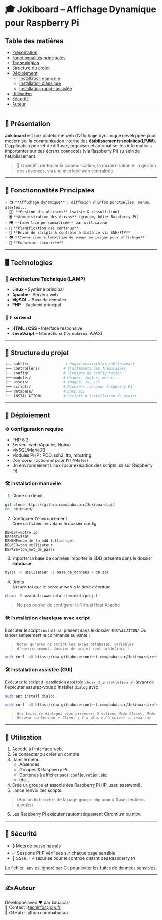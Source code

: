 # 🎓 Jokiboard – Affichage Dynamique pour Raspberry Pi  

## Table des matières
- [Présentation](#-présentation)
- [Fonctionnalités principales](#-fonctionnalités-principales)
- [Technologies](#️-technologies)
- [Structure du projet](#-structure-du-projet)
- [Déploiement](#-déploiement)
    - [Installation manuelle](#️-installation-manuelle)
    - [Installation classique](#️-installation-classique-avec-script)
    - [Installation rapide assistée](#️-installation-assistée-gui)
- [Utilisation](#-utilisation)
- [Sécurité](#-sécurité)
- [Auteur](#️-auteur)
_________________________________________________________________________

## 📌 Présentation

**Jokiboard** est une plateforme web d'affichage dynamique développée pour moderniser la communication interne des **établissements scolaires(LPJW)**.  
L'application permet de diffuser, organiser et automatiser les informations importantes sur des écrans connectés (via Raspberry Pi) au sein de l'établissement.

> 🎯 Objectif : renforcer la communication, la modernisation et la gestion des absences, via une interface web centralisée.

_________________________________________________________________________
## 🧩 Fonctionnalités Principales

```
- 📺 **Affichage dynamique** : diffusion d’infos ponctuelles, menus, alertes...
- 👨‍🏫 **Gestion des absences** (saisie & consultation)
- 🖥️ **Administration des écrans** (groupe, hôtes Raspberry Pi)
- 🎛️ **Interface personnalisée** par utilisateur
- 📅 **Planification des contenus**
- 🧠 **Envoi de scripts & contrôle à distance via SSH/FTP**
- 📷 **Conversion automatique de pages en images pour affichage**
- 🔐 **Connexion sécurisée**
```
_________________________________________________________________________

## 🖥️ Technologies

###    🔧 Architecture Technique (LAMP)
- **Linux** – Système principal
- **Apache** – Serveur web
- **MySQL** – Base de données
- **PHP** – Backend principal

###    🧱 Frontend
- **HTML / CSS** – Interface responsive
- **JavaScript** – Interactions (formulaires, AJAX)

_________________________________________________________________________

## 📁 Structure du projet

```bash
├── public/                 # Pages accessibles publiquement
├── controllers/           # Traitements des formulaires
├── config/                # Fichiers de configuration
├── modules/               # Header, footer, menus...
├── assets/                # Images, JS, CSS
├── scripts/               # Fichiers .sh pour Raspberry Pi
├── database/              # Dump SQL
└── INSTALLATION/          # Scripts d'installation du projet
```

_________________________________________________________________________

## 🚀 Déploiement

###     ⚙️ Configuration requise

- PHP 8.2  
- Serveur web (Apache, Nginx)  
- MySQL/MariaDB  
- Modules PHP : PDO, ssh2, ftp, mbstring  
- Composer (optionnel pour PHPMailer)
- Un environnement Linux (pour exécution des scripts .sh sur Raspberry Pi)  



###     🛠️ Installation manuelle

1. Clone du dépôt

```bash
git clone https://github.com/babacaar/Jokiboard.git
cd Jokiboard/
```

2. Configurer l'environnement  
Crée un fichier `.env` dans le dossier config

```
DBHOST=votre ip
DBPORT=3306
DBNAME=nom_de_ta_bdd (affichage)
DBUSER=ton_utilisateur
DBPASS=ton_mot_de_passe
```

3. Importer la base de données
Importer la BDD présente dans le dossier **database**

```bash
mysql -u utilisateur -p base_de_donnees < db.sql
```

4. Droits  
Assure-toi que le serveur web a le droit d’écriture.
        
```bash
chown -R www-data:www-data chemin/du/projet
```

>Ne pas oublier de configurer le Virtual Host Apache



###     🛠️ Installation classique avec script

Exécuter le script `install.sh` présent dans le dossier `INSTALLATION/` Ou lancer simplement la commande suivante :
>    `Noter qu'avec ce script les accès databases, variables d'environnement, dossier de projet sont prédéfinis !`

```bash
sudo curl -sO https://raw.githubusercontent.com/babacaar/Jokiboard/refs/heads/main/INSTALLATION/install.sh && bash install.sh
```


###     🛠️ Installation assistée (GUI)

Exécuter le script d'installation assistée `choix_d_installation.sh` (avant de l'exécuter assurez-vous d'installer `dialog` avec :  

```bash
sudo apt install dialog
```

```bash
sudo curl -sO https://raw.githubusercontent.com/babacaar/Jokiboard/refs/heads/main/INSTALLATION/choix_d_installation.sh && bash choix_d_installation.sh
```

>`Une boite de dialogue vous proposera 3 options Mode Client, Mode Serveur ou Serveur + Client ; Y'a plus qu'à suivre la démarche`

_________________________________________________________________________

## 🚀 Utilisation

1. Accède à l’interface web.
2. Se connecter ou créer un compte  
3. Dans le menu:
    - Absences
    - Groupes & Raspberry Pi
    - Contenus à afficher `page configuration.php`
    - etc...
4. Crée un groupe et associe des Raspberry Pi (IP, user, password).  
5. Lance l’envoi des scripts. 
> (Bouton `Rafraichir` de la page `groupe.php` pour diffuser les liens ajoutés) 
6. Les Raspberry Pi exécutent automatiquement Chromium ou mpv.

_________________________________________________________________________

## 🔐 Sécurité

- 🔒 Mots de passe hashés
- ✅ Sessions PHP vérifiées sur chaque page sensible
- 🔐 SSH/FTP sécurisé pour le contrôle distant des Raspberry Pi

Le fichier `.env` est ignoré par Git pour éviter les fuites de données sensibles.

_____________________________________________________________________________________________________________________________  
## ✍️ Auteur 
Développé avec ❤️ par babacaar  
📧 Contact : techinfo@lpjw.fr  
🔗 GitHub : github.com/babacaar
